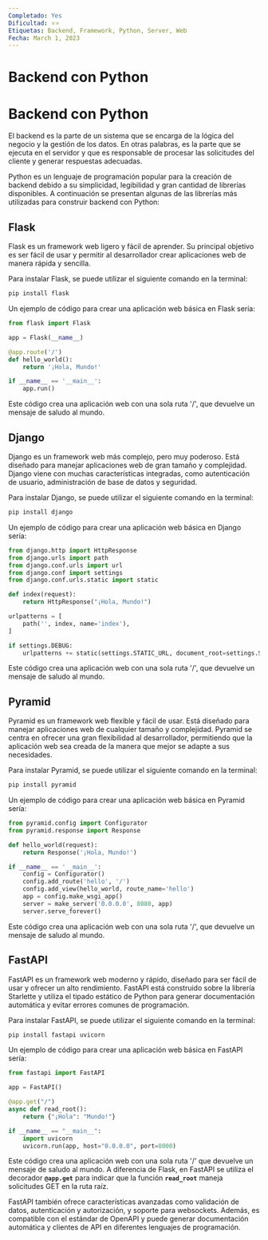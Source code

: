 ```yaml
---
Completado: Yes
Dificultad: ⭐⭐
Etiquetas: Backend, Framework, Python, Server, Web
Fecha: March 1, 2023
---
```


# Backend con Python

# Backend con Python

El backend es la parte de un sistema que se encarga de la lógica del negocio y la gestión de los datos. En otras palabras, es la parte que se ejecuta en el servidor y que es responsable de procesar las solicitudes del cliente y generar respuestas adecuadas.

Python es un lenguaje de programación popular para la creación de backend debido a su simplicidad, legibilidad y gran cantidad de librerías disponibles. A continuación se presentan algunas de las librerías más utilizadas para construir backend con Python:

## Flask

Flask es un framework web ligero y fácil de aprender. Su principal objetivo es ser fácil de usar y permitir al desarrollador crear aplicaciones web de manera rápida y sencilla.

Para instalar Flask, se puede utilizar el siguiente comando en la terminal:

```bash
pip install flask
```

Un ejemplo de código para crear una aplicación web básica en Flask sería:

```python
from flask import Flask

app = Flask(__name__)

@app.route('/')
def hello_world():
    return '¡Hola, Mundo!'

if __name__ == '__main__':
    app.run()
```

Este código crea una aplicación web con una sola ruta '/', que devuelve un mensaje de saludo al mundo.

## Django

Django es un framework web más complejo, pero muy poderoso. Está diseñado para manejar aplicaciones web de gran tamaño y complejidad. Django viene con muchas características integradas, como autenticación de usuario, administración de base de datos y seguridad.

Para instalar Django, se puede utilizar el siguiente comando en la terminal:

```bash
pip install django
```

Un ejemplo de código para crear una aplicación web básica en Django sería:

```python
from django.http import HttpResponse
from django.urls import path
from django.conf.urls import url
from django.conf import settings
from django.conf.urls.static import static

def index(request):
    return HttpResponse("¡Hola, Mundo!")

urlpatterns = [
    path('', index, name='index'),
]

if settings.DEBUG:
    urlpatterns += static(settings.STATIC_URL, document_root=settings.STATIC_ROOT)
```

Este código crea una aplicación web con una sola ruta '/', que devuelve un mensaje de saludo al mundo.

## Pyramid

Pyramid es un framework web flexible y fácil de usar. Está diseñado para manejar aplicaciones web de cualquier tamaño y complejidad. Pyramid se centra en ofrecer una gran flexibilidad al desarrollador, permitiendo que la aplicación web sea creada de la manera que mejor se adapte a sus necesidades.

Para instalar Pyramid, se puede utilizar el siguiente comando en la terminal:

```bash
pip install pyramid
```

Un ejemplo de código para crear una aplicación web básica en Pyramid sería:

```python
from pyramid.config import Configurator
from pyramid.response import Response

def hello_world(request):
    return Response('¡Hola, Mundo!')

if __name__ == '__main__':
    config = Configurator()
    config.add_route('hello', '/')
    config.add_view(hello_world, route_name='hello')
    app = config.make_wsgi_app()
    server = make_server('0.0.0.0', 8080, app)
    server.serve_forever()
```

Este código crea una aplicación web con una sola ruta '/', que devuelve un mensaje de saludo al mundo.

## FastAPI

FastAPI es un framework web moderno y rápido, diseñado para ser fácil de usar y ofrecer un alto rendimiento. FastAPI está construido sobre la librería Starlette y utiliza el tipado estático de Python para generar documentación automática y evitar errores comunes de programación.

Para instalar FastAPI, se puede utilizar el siguiente comando en la terminal:

```bash
pip install fastapi uvicorn
```

Un ejemplo de código para crear una aplicación web básica en FastAPI sería:

```python
from fastapi import FastAPI

app = FastAPI()

@app.get("/")
async def read_root():
    return {"¡Hola": "Mundo!"}

if __name__ == "__main__":
    import uvicorn
    uvicorn.run(app, host="0.0.0.0", port=8000)
```

Este código crea una aplicación web con una sola ruta '/' que devuelve un mensaje de saludo al mundo. A diferencia de Flask, en FastAPI se utiliza el decorador **`@app.get`** para indicar que la función **`read_root`** maneja solicitudes GET en la ruta raíz.

FastAPI también ofrece características avanzadas como validación de datos, autenticación y autorización, y soporte para websockets. Además, es compatible con el estándar de OpenAPI y puede generar documentación automática y clientes de API en diferentes lenguajes de programación.
